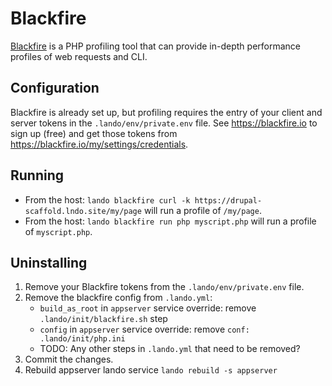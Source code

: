 Blackfire
=====
[Blackfire](https://blackfire.io) is a PHP profiling tool that can provide in-depth performance profiles of web requests and CLI.

Configuration
-------------
Blackfire is already set up, but profiling requires the entry of your client and server tokens in the `.lando/env/private.env` file.  See https://blackfire.io to sign up (free) and get those tokens from https://blackfire.io/my/settings/credentials.

Running
-------
* From the host: `lando blackfire curl -k https://drupal-scaffold.lndo.site/my/page` will run a profile of `/my/page`.
* From the host: `lando blackfire run php myscript.php` will run a profile of `myscript.php`.

Uninstalling
------------
1. Remove your Blackfire tokens from the `.lando/env/private.env` file.
2. Remove the blackfire config from `.lando.yml`:
   - `build_as_root` in `appserver` service override: remove `.lando/init/blackfire.sh` step
   - `config` in `appserver` service override: remove `conf: .lando/init/php.ini`
   - TODO: Any other steps in `.lando.yml` that need to be removed?
4. Commit the changes.
5. Rebuild appserver lando service `lando rebuild -s appserver`
